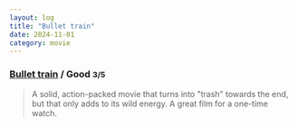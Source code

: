 ```yaml
---
layout: log
title: "Bullet train"
date: 2024-11-01
category: movie
---
```


### [Bullet train](https://www.imdb.com/title/tt12593682/) / Good <small class="superscript">3/5</small>

> A solid, action-packed movie that turns into "trash" towards the end, but that only adds to its wild energy. A great film for a one-time watch.

<div class="spacer"></div>